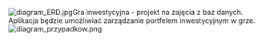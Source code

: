 ![diagram_ERD.jpg](https://bitbucket.org/repo/e9bEMG/images/614824107-diagram_ERD.jpg)Gra inwestycyjna - projekt na zajęcia z baz danych.
Aplikacja będzie umożliwiać zarządzanie portfelem inwestycyjnym w grze.
![diagram_przypadkow.png](https://bitbucket.org/repo/e9bEMG/images/2043180470-diagram_przypadkow.png)